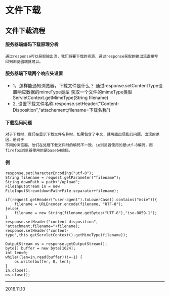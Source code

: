 # 文件下载

## 文件下载流程
#### 服务器端编码下载原理分析
	通过response可以获取输出流，我们将要下载的资源，通过response获取的输出流直接写
	回到浏览器端就可以。

#### 服务器端下载两个响应头设置
* 1，怎样能通知浏览器，下载文件是什么？
	通过response.setContentType设置响应数据的mimeType类型
	获取一个文件的mimeType类型
	ServletContext.getMimeType(String filename)
* 2, 设置下载文件名称
	response.setHeader("Content-Disposition","attachement;filename=下载名称")	

#### 下载乱码问题
	对于下载时，我们在显示下载文件名称时，如果包含了中文，就可能出现乱码问题，出现的原因，是对于
	不同的浏览器，他们在处理下载文件时的编码不一致，ie浏览器使用的是utf-8编码，而firefox浏览器使用的是base64编码。


#### 例

	response.setCharacterEncoding("utf-8");
	String filename = request.getParameter("filename");
	String downPath = path+"/upload";
	FileInputStream in = new FileInputStream(downPath+File.separator+filename);
	
	if(request.getHeader("user-agent").toLowerCase().contains("msie")){
		filename = URLEncoder.encode(filename, "UTF-8");
	}else{
		filename = new String(filename.getBytes("UTF-8"),"iso-8859-1");
	}
	response.setHeader("content-disposition", "attachment;filename="+filename);
	response.setHeader("content-type",this.getServletContext().getMimeType(filename));
	
	OutputStream os = response.getOutputStream();
	byte[] buffer = new byte[1024];
	int len=0;		
	while((len=in.read(buffer))!=-1) {
		os.write(buffer, 0, len);
	}
	in.close();
	os.close();	

------------------------------------------------------------------------------
2016.11.10





